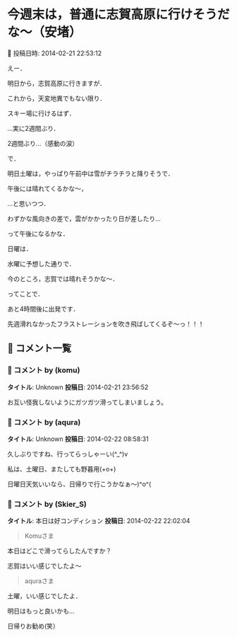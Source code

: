 # 今週末は，普通に志賀高原に行けそうだな～（安堵）

📅 投稿日時: 2014-02-21 22:53:12

えー．


明日から，志賀高原に行きますが．





これから，天変地異でもない限り．


スキー場に行けるはず．


…実に2週間ぶり．


2週間ぶり…（感動の涙）





で．


明日土曜は，やっぱり午前中は雪がチラチラと降りそうで．


午後には晴れてくるかな～，


…と思いつつ．


わずかな風向きの差で，雲がかかったり日が差したり…


って午後になるかな．





日曜は．


水曜に予想した通りで．


今のところ，志賀では晴れそうかな～．





ってことで．


あと4時間後に出発です．





先週滑れなかったフラストレーションを吹き飛ばしてくるぞ～っ！！！

## 💬 コメント一覧

### 💬 コメント by (komu)
**タイトル**: Unknown
**投稿日**: 2014-02-21 23:56:52

お互い怪我しないようにガツガツ滑ってしまいましょう。

### 💬 コメント by (aqura)
**タイトル**: Unknown
**投稿日**: 2014-02-22 08:58:31

久しぶりですね、行ってらっしゃーい(^_^)v



私は、土曜日、またしても野暮用(+o+)



日曜日天気いいなら、日帰りで行こうかなぁ～)^o^(

### 💬 コメント by (Skier_S)
**タイトル**: 本日は好コンディション
**投稿日**: 2014-02-22 22:02:04

>Komuさま

本日はどこで滑ってらしたんですか？

志賀はいい感じでしたよ～



>aquraさま

土曜，いい感じでしたよ．

明日はもっと良いかも…

日帰りお勧め(笑）


